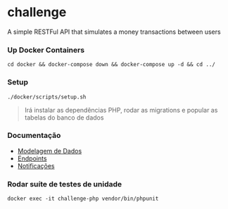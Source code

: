 # challenge
A simple RESTFul API that simulates a money transactions between users

### Up Docker Containers
`cd docker && docker-compose down && docker-compose up -d && cd ../`

### Setup
`./docker/scripts/setup.sh`

> Irá instalar as dependências PHP, rodar as migrations e popular as tabelas do banco de dados

### Documentação
* [Modelagem de Dados](https://github.com/lafraga93/yapcip-challenge/wiki/Modelagem-de-Dados)
* [Endpoints](https://github.com/lafraga93/yapcip-challenge/wiki/Endpoints)
* [Notificações](https://github.com/lafraga93/yapcip-challenge/wiki/Notifica%C3%A7%C3%B5es)

### Rodar suíte de testes de unidade
`docker exec -it challenge-php vendor/bin/phpunit`
